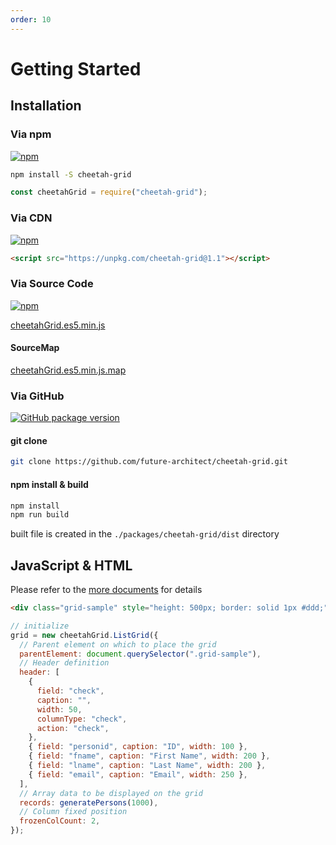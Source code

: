 ```yaml
---
order: 10
---
```


# Getting Started

## Installation

### Via npm

[![npm](https://img.shields.io/npm/v/cheetah-grid.svg)](https://www.npmjs.com/package/cheetah-grid)

```bash
npm install -S cheetah-grid
```

```js
const cheetahGrid = require("cheetah-grid");
```

### Via CDN

[![npm](https://img.shields.io/npm/v/cheetah-grid.svg)](https://www.npmjs.com/package/cheetah-grid)

```html
<script src="https://unpkg.com/cheetah-grid@1.1"></script>
```

### Via Source Code

[![npm](https://img.shields.io/npm/v/cheetah-grid.svg)](https://www.npmjs.com/package/cheetah-grid)

[cheetahGrid.es5.min.js](https://unpkg.com/cheetah-grid@1.1/dist/cheetahGrid.es5.min.js)

#### SourceMap

[cheetahGrid.es5.min.js.map](https://unpkg.com/cheetah-grid@1.1/dist/cheetahGrid.es5.min.js.map)

### Via GitHub

[![GitHub package version](https://img.shields.io/github/package-json/v/future-architect/cheetah-grid.svg)](https://github.com/future-architect/cheetah-grid)

#### git clone

```bash
git clone https://github.com/future-architect/cheetah-grid.git
```

#### npm install & build

```bash
npm install
npm run build
```

built file is created in the `./packages/cheetah-grid/dist` directory

## JavaScript & HTML

Please refer to the [more documents](../api/js/README.md) for details

<code-preview>

```html
<div class="grid-sample" style="height: 500px; border: solid 1px #ddd;"></div>
```

```js
// initialize
grid = new cheetahGrid.ListGrid({
  // Parent element on which to place the grid
  parentElement: document.querySelector(".grid-sample"),
  // Header definition
  header: [
    {
      field: "check",
      caption: "",
      width: 50,
      columnType: "check",
      action: "check",
    },
    { field: "personid", caption: "ID", width: 100 },
    { field: "fname", caption: "First Name", width: 200 },
    { field: "lname", caption: "Last Name", width: 200 },
    { field: "email", caption: "Email", width: 250 },
  ],
  // Array data to be displayed on the grid
  records: generatePersons(1000),
  // Column fixed position
  frozenColCount: 2,
});
```

</code-preview>
